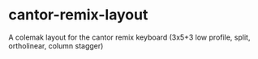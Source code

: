 # cantor-remix-layout
A colemak layout for the cantor remix keyboard (3x5+3 low profile, split, ortholinear, column stagger)
